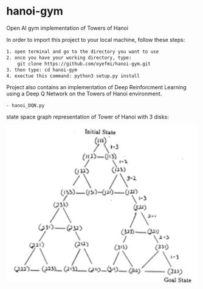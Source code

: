 # hanoi-gym
Open AI gym implementation of Towers of Hanoi

In order to import this project to your local machine, follow these steps:

	1. open terminal and go to the directory you want to use
	2. once you have your working directory, type: 
		git clone https://github.com/oyefmi/hanoi-gym.git
	3. then type: cd hanoi-gym
	4. exectue this command: python3 setup.py install

Project also contains an implementation of Deep Reinforcment Learning using a Deep Q Network on the Towers of Hanoi environment.

	- hanoi_DQN.py

state space graph representation of Tower of Hanoi with 3 disks:

![alt text](https://github.com/oyefmi/hanoi-gym/blob/master/ToH_stategraph.png)

